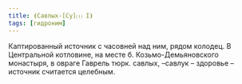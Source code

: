 ```yaml
---
title: ⦗Савлых-[Су]⒯ I⦘
tags: [гидроним]
---
```


Каптированный источник с часовней над ним, рядом колодец. В Центральной
котловине, на месте б. Козьмо-Демьяновского монастыря, в овраге Гаврель тюрк.
савлых, –савлук – здоровье – источник считается целебным.
